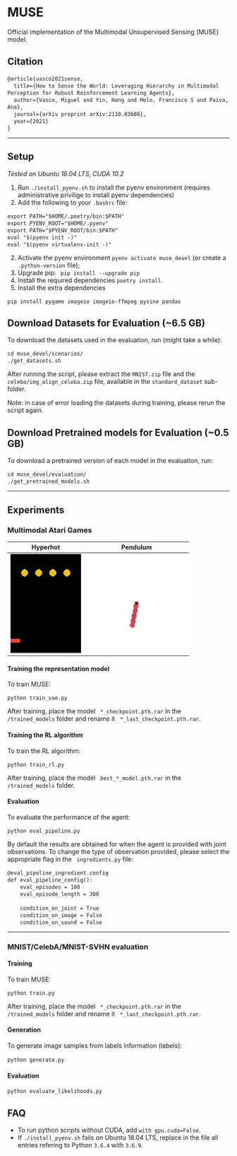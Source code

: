 # MUSE
Official implementation of the Multimodal Unsupervised Sensing (MUSE) model.

## Citation
```
@article{vasco2021sense,
  title={How to Sense the World: Leveraging Hierarchy in Multimodal Perception for Robust Reinforcement Learning Agents},
  author={Vasco, Miguel and Yin, Hang and Melo, Francisco S and Paiva, Ana},
  journal={arXiv preprint arXiv:2110.03608},
  year={2021}
}
```

------------

## Setup
*Tested on Ubuntu 16.04 LTS, CUDA 10.2*

1. Run ``` ./install_pyenv.sh ``` to install the pyenv environment (requires administrative privilige to install pyenv dependencies)
2. Add the following to your  ``` .bashrc ``` file:
 ``` 
export PATH="$HOME/.poetry/bin:$PATH"
export PYENV_ROOT="$HOME/.pyenv"
export PATH="$PYENV_ROOT/bin:$PATH"
eval "$(pyenv init -)"
eval "$(pyenv virtualenv-init -)"
  ```  
2. Activate the pyenv environment ``` pyenv activate muse_devel ``` (or create a ``` .python-version ``` file);
3. Upgrade pip: ``` pip install --upgrade pip```
4. Install the required dependencies ``` poetry install ```.
5. Install the extra dependencies
 ``` 
pip install pygame imageio imageio-ffmpeg pysine pandas
 ``` 

## Download Datasets for Evaluation (~6.5 GB)
To download the datasets used in the evaluation, run (might take a while):
```
cd muse_devel/scenarios/
./get_datasets.sh    
```

After running the script, please extract the ``` MNIST.zip ``` file and the ``` celeba/img_align_celeba.zip ``` file, available in the ``` standard_dataset ``` sub-folder.

Note: in case of error loading the datasets during training, please rerun the script again.
## Download Pretrained models for Evaluation (~0.5 GB)
To download a pretrained version of each model in the evaluation, run:
```
cd muse_devel/evaluation/
./get_pretrained_models.sh    
```

------------

## Experiments

### Multimodal Atari Games

Hyperhot           |  Pendulum
:-------------------------:|:-------------------------:
![](images/hyperhot_game.gif)  |  ![](images/pendulum_game.gif)


#### Training the representation model
To train MUSE:
```
python train_vae.py
```

After training, place the model ``` *_checkpoint.pth.rar``` in the ``` /trained_models``` folder  and rename it  ``` *_last_checkpoint.pth.rar```. 

#### Training the RL algorithm
To train the RL algorithm:
```
python train_rl.py
```

After training, place the model ``` best_*_model.pth.rar``` in the ``` /trained_models``` folder. 


#### Evaluation
To evaluate the performance of the agent:
```
python eval_pipeline.py
```

By default the results are obtained for when the agent
is provided with joint observations. To change the type of observation provided, please select the
appropriate flag in the ``` ingredients.py``` file:

```
@eval_pipeline_ingredient.config
def eval_pipeline_config():
    eval_episodes = 100
    eval_episode_length = 300

    condition_on_joint = True
    condition_on_image = False
    condition_on_sound = False
```

------------

### MNIST/CelebA/MNIST-SVHN evaluation

#### Training
To train MUSE:
```
python train.py
```

After training, place the model ``` *_checkpoint.pth.rar``` in the ``` /trained_models``` folder and rename it  ``` *_last_checkpoint.pth.rar```.  

#### Generation
To generate image samples from labels information (labels):

```python generate.py```
 

#### Evaluation
```
python evaluate_likelihoods.py
```

## FAQ

- To run python scripts without CUDA, add ```with gpu.cuda=False```.
- If ``` ./install_pyenv.sh ``` fails on Ubuntu 18.04 LTS, replace in the file all entries refering to Python ```3.6.4``` with ```3.6.9```.
